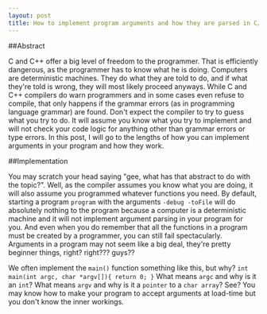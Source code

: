 ```yaml
---
layout: post
title: How to implement program arguments and how they are parsed in C/C++
---
```

##Abstract

C and C++ offer a big level of freedom to the programmer. That is efficiently dangerous, as the programmer has to know what he is doing.
Computers are deterministic machines. They do what they are told to do, and if what they're told is wrong, they will most likely
proceed anyways. While C and C++ compilers do warn programmers and in some cases even refuse to compile, that only happens if the grammar errors (as in programming language grammar) are found.
Don't expect the compiler to try to guess what you try to do. It will assume you know what you try to implement and will not check your code logic for anything other than grammar errors or type errors.
In this post, I will go to the lengths of how you can implement arguments in your program and how they work.

##Implementation

You may scratch your head saying "gee, what has that abstract to do with the topic?". Well, as the compiler assumes you know what you are doing, it will also assume you programmed whatever functions you need.
By default, starting a program `program` with the arguments `-debug -toFile` will do absolutely nothing to the program because a computer is a deterministic machine and it will not implement argument parsing in your program for you.
And even when you do remember that all the functions in a program must be created by a programmer, you can still fail spectacularly.
Arguments in a program may not seem like a big deal, they're pretty beginner things, right? right??? guys??

We often implement the `main()` function something like this, but why?
``
int main(int argc, char *argv[]){
  return 0;
}
``
What means `argc` and why is it an `int`? What means `argv` and why is it a `pointer` to a `char array`?
See? You may know how to make your program to accept arguments at load-time but you don't know the inner workings.
